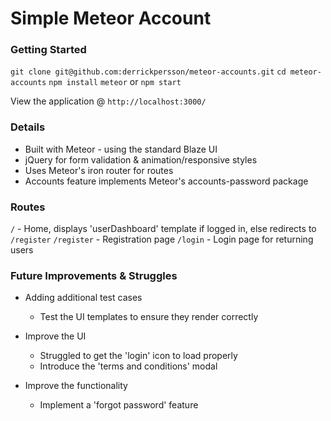 # Simple Meteor Account

### Getting Started

`git clone git@github.com:derrickpersson/meteor-accounts.git`
`cd meteor-accounts`
`npm install`
`meteor` or `npm start`

View the application @ `http://localhost:3000/`

### Details

* Built with Meteor - using the standard Blaze UI
* jQuery for form validation & animation/responsive styles
* Uses Meteor's iron router for routes
* Accounts feature implements Meteor's accounts-password package

### Routes

`/` - Home, displays 'userDashboard' template if logged in, else redirects to `/register`
`/register` - Registration page
`/login` - Login page for returning users

### Future Improvements & Struggles

* Adding additional test cases
    * Test the UI templates to ensure they render correctly

* Improve the UI
    * Struggled to get the 'login' icon to load properly
    * Introduce the 'terms and conditions' modal

* Improve the functionality
    * Implement a 'forgot password' feature